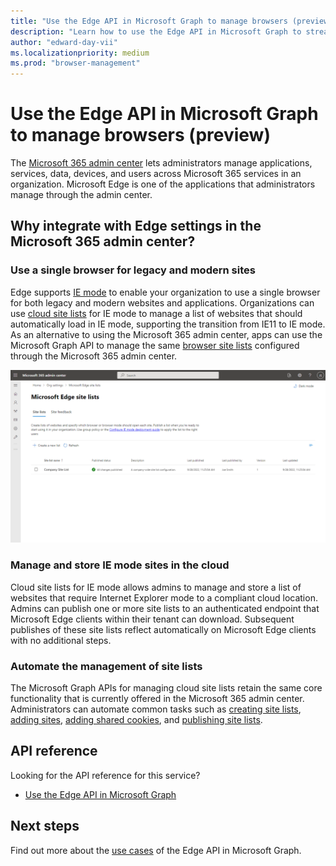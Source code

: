 ```yaml
---
title: "Use the Edge API in Microsoft Graph to manage browsers (preview)"
description: "Learn how to use the Edge API in Microsoft Graph to streamline the way you manage cloud site lists."
author: "edward-day-vii"
ms.localizationpriority: medium
ms.prod: "browser-management"
---
```


# Use the Edge API in Microsoft Graph to manage browsers (preview)

The [Microsoft 365 admin center](https://admin.microsoft.com/) lets administrators manage applications, services, data, devices, and users across Microsoft 365 services in an organization. Microsoft Edge is one of the applications that administrators manage through the admin center.

## Why integrate with Edge settings in the Microsoft 365 admin center?

### Use a single browser for legacy and modern sites

Edge supports [IE mode](/deployedge/edge-ie-mode) to enable your organization to use a single browser for both legacy and modern websites and applications. Organizations can use [cloud site lists](/deployedge/edge-ie-mode-cloud-site-list-mgmt#overview) for IE mode to manage a list of websites that should automatically load in IE mode, supporting the transition from IE11 to IE mode. As an alternative to using the Microsoft 365 admin center, apps can use the Microsoft Graph API to manage the same [browser site lists](/graph/api/resources/browsersitelist) configured through the Microsoft 365 admin center.

![Screenshot of the Microsoft Edge site lists page in the Microsoft 365 admin center.](./images/edge-site-lists.png)

### Manage and store IE mode sites in the cloud

Cloud site lists for IE mode allows admins to manage and store a list of websites that require Internet Explorer mode to a compliant cloud location. Admins can publish one or more site lists to an authenticated endpoint that Microsoft Edge clients within their tenant can download. Subsequent publishes of these site lists reflect automatically on Microsoft Edge clients with no additional steps.

### Automate the management of site lists

The Microsoft Graph APIs for managing cloud site lists retain the same core functionality that is currently offered in the Microsoft 365 admin center. Administrators can automate common tasks such as [creating site lists](/graph/api/internetexplorermode-post-sitelists), [adding sites](/graph/api/browsersitelist-post-sites), [adding shared cookies](/graph/api/browsersitelist-post-sharedcookies), and [publishing site lists](/graph/api/browsersitelist-publish).

## API reference

Looking for the API reference for this service?

- [Use the Edge API in Microsoft Graph](/graph/api/resources/browser-edge-api-overview)

## Next steps

Find out more about the [use cases](/graph/api/resources/browser-edge-api-overview#common-use-cases) of the Edge API in Microsoft Graph.
